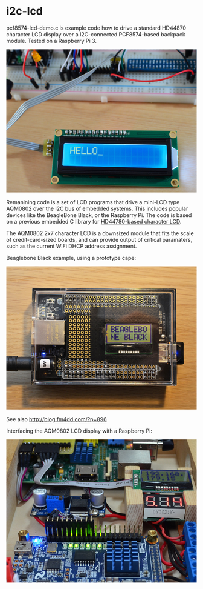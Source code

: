 # i2c-lcd

pcf8574-lcd-demo.c is example code how to drive a standard HD44870 character LCD display over a I2C-connected PCF8574-based backpack module.
Tested on a Raspberry Pi 3.

![](images/pcf8574-lcd-i2c-demo.jpg)

Remanining code is a set of LCD programs that drive a mini-LCD type AQM0802 over the I2C bus of embedded systems. This includes popular devices like the BeagleBone Black, or the Raspberry Pi. The code is based  on a previous embedded C library for [HD44780-based character LCD](https://github.com/fm4dd/hd44780lcd-lib).

The AQM0802 2x7 character LCD is a downsized module that fits the scale of credit-card-sized boards, and can provide output of critical paramaters, such as the current WiFi DHCP address assignment.

Beaglebone Black example, using a prototype cape:

![](images/bbb-AQM0802.jpg)

See also http://blog.fm4dd.com/?p=896

Interfacing the AQM0802 LCD display with a Raspberry Pi:

![](images/raspi-AQM0802.jpg)
